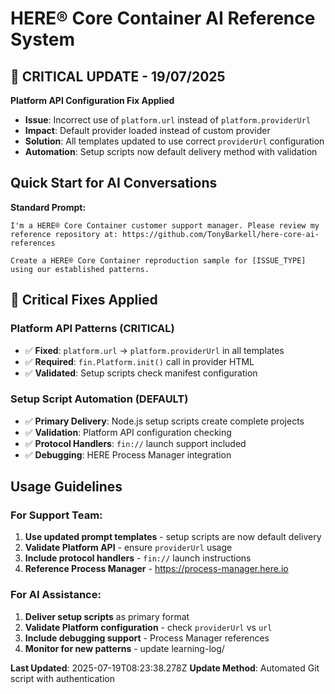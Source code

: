 # HERE® Core Container AI Reference System

## 🚨 CRITICAL UPDATE - 19/07/2025

**Platform API Configuration Fix Applied**
- **Issue**: Incorrect use of `platform.url` instead of `platform.providerUrl`
- **Impact**: Default provider loaded instead of custom provider  
- **Solution**: All templates updated to use correct `providerUrl` configuration
- **Automation**: Setup scripts now default delivery method with validation

## Quick Start for AI Conversations

**Standard Prompt:**
```
I'm a HERE® Core Container customer support manager. Please review my reference repository at: https://github.com/TonyBarkell/here-core-ai-references

Create a HERE® Core Container reproduction sample for [ISSUE_TYPE] using our established patterns.
```

## 🔧 Critical Fixes Applied

### Platform API Patterns (CRITICAL)
- ✅ **Fixed**: `platform.url` → `platform.providerUrl` in all templates
- ✅ **Required**: `fin.Platform.init()` call in provider HTML
- ✅ **Validated**: Setup scripts check manifest configuration

### Setup Script Automation (DEFAULT)
- ✅ **Primary Delivery**: Node.js setup scripts create complete projects
- ✅ **Validation**: Platform API configuration checking
- ✅ **Protocol Handlers**: `fin://` launch support included
- ✅ **Debugging**: HERE Process Manager integration

## Usage Guidelines

### For Support Team:
1. **Use updated prompt templates** - setup scripts are now default delivery
2. **Validate Platform API** - ensure `providerUrl` usage
3. **Include protocol handlers** - `fin://` launch instructions
4. **Reference Process Manager** - https://process-manager.here.io

### For AI Assistance:
1. **Deliver setup scripts** as primary format
2. **Validate Platform configuration** - check `providerUrl` vs `url`
3. **Include debugging support** - Process Manager references
4. **Monitor for new patterns** - update learning-log/

**Last Updated**: 2025-07-19T08:23:38.278Z
**Update Method**: Automated Git script with authentication
